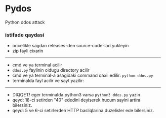 # Pydos
Python ddos attack

### istifade qaydasi
* oncelikle sagdan releases-den source-code-lari yukleyin
* zip fayli cixarin
---
* cmd ve ya terminal acilir
* `ddos.py` faylinin oldugu directory acilir
* cmd ve ya terminal-a asagidaki command daxil edilir:
`python ddos.py`
* terminalda fayl acilir ve sayt yazilir:
---
* DIQQET! eger terminalda python3 varsa `python3 ddos.py` yazin
* qeyd: 18-ci setirden "40" ededini deyiserek hucum sayini artira bilersiniz.
* qeyd: 5 ve 6-ci setirlerden HTTP basliqlarina duzelisler ede bilersiniz. 
